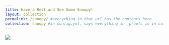 ```yaml
---
title: Have a Rest and See Some Snoopy!
layout: collection
permalink: /snoopy/ #everything in that url has the contents here
collection: snoopy #in config.yml, says everything in _proofs is in collection called proofs
---
```


<div id="professor">
    <img src="professor.png" >
</div>
